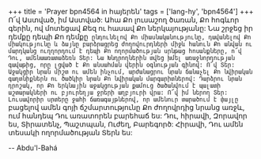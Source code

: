 +++
title = 'Prayer bpn4564 in հայերեն'
tags = ['lang-hy', 'bpn4564']
+++
Ո՜վ Աստված, իմ Աստված: Ահա Քո լուսաշող ծառան, Քո հոգևոր գերին, ով մոտեցավ Քեզ ու հասավ Քո ներկայությանը: Նա շրջեց իր դեմքը դեպի Քո դեմքը` ընդունելով Քո միասնականությունը, դավանելով Քո միակությունը և ձայնը բարձրացրեց ժողովուրդների միջև հանուն Քո անվան ու մարդկանց ուղղորդում է դեպի Քո ողորմածության սրնթաց հոսանքները, ո՜վ Դու, ամենաառատաձեռն Տեր: Նա Խնդրողներին տվեց խմել առաջնորդության գավաթից, որը լցված է Քո անսահման վերին օգնության գինով:
	Ո՜վ Տեր: Աջակցիր նրան միշտ ու ամեն ինչում, արժանացրու նրան ճանաչել Քո նվիրական գաղտնիքներն ու ծածկիր նրան Քո նվիրական մարգարիտներով: Դարձրու նրան դրոշակ, որ Քո երկնային աջակցության քամուց ծածանվում է պալատի աշտարակների ու բյուրեղյա ջրերի աղբյուրի վրա: Ո՜վ իմ ներող Տեր: Լուսավորիր սրտերը ջահի ճառագայթներով, որ ամենուր տարածում է փայլը` բացելով ամեն գոյի ճշմարտությունը Քո ժողովրդից նրանց առջև, ում հանդեպ Դու առատորեն բարեհաճ ես:
	Դու, հիրավի, Զորավոր ես, Տիրատենչ, Պաշտպան, Ուժեղ, Բարեգործ: Հիրավի, Դու ամեն տեսակի ողորմածության Տերն ես:

-- Abdu'l-Bahá
